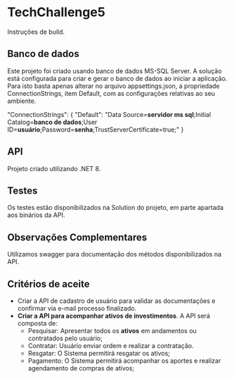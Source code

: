 # TechChallenge5

Instruções de build.

## Banco de dados

Este projeto foi criado usando banco de dados MS-SQL Server.
A solução está configurada para criar e gerar o banco de dados ao iniciar a aplicação. Para isto basta apenas alterar no arquivo appsettings.json, a propriedade ConnectionStrings, item Default, com as configurações relativas ao seu ambiente.

"ConnectionStrings": {
  "Default": "Data Source=**servidor ms sql**;Initial Catalog=**banco de dados**;User ID=**usuário**;Password=**senha**;TrustServerCertificate=true;" 
}

## API

Projeto criado utilizando .NET 8.

## Testes
Os testes estão disponibilizados na Solution do projeto, em parte apartada aos binários da API.

## Observações Complementares

Utilizamos swagger para documentação dos métodos disponibilizados na API.

## Critérios de aceite

- Criar a API de cadastro de usuário para validar as documentações e confirmar via e-mail processo finalizado.
- **Criar a API para acompanhar ativos de investimentos**.
A API será composta de:
  - Pesquisar: Apresentar todos os **ativos** em andamentos ou contratados pelo usuário;
  - Contratar: Usuário enviar ordem e realizar a contratação.
  - Resgatar: O Sistema permitirá resgatar os ativos;
  - Pagamento: O Sistema permitirá acompanhar os aportes e realizar agendamento de compras de ativos;

